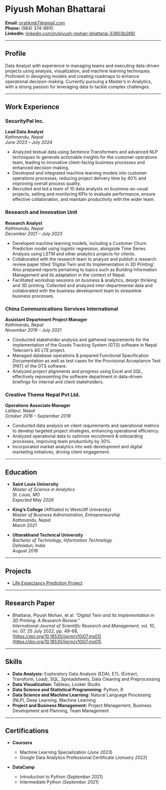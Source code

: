 # Piyush Mohan Bhattarai  
**Email:** pratikmb7@gmail.com  
**Phone:** (984) 374-9810  
**LinkedIn:** [linkedin.com/in/piyush-mohan-bhattarai-33903b268/](https://www.linkedin.com/in/piyush-mohan-bhattarai-33903b268/)

---

## Profile  
Data Analyst with experience in managing teams and executing data-driven projects using analysis, visualization, and machine learning techniques. Proficient in designing models and creating roadmaps to enhance operational decision-making. Currently pursuing a Master’s in Analytics, with a strong passion for leveraging data to tackle complex challenges.

---

## Work Experience  

### SecurityPal Inc.  
**Lead Data Analyst**  
*Kathmandu, Nepal*  
_June 2023 – July 2024_  
- Analyzed textual data using Sentence Transformers and advanced NLP techniques to generate actionable insights for the customer operations team, leading to innovative client-facing business processes and enhanced decision-making.  
- Developed and integrated machine learning models into customer operations processes, reducing project delivery time by 40% and improving overall process quality.  
- Recruited and led a team of 10 data analysts on business-as-usual projects, setting and monitoring KPIs to evaluate performance, ensure effective collaboration, and maintain productivity with the wider team.

### Research and Innovation Unit  
**Research Analyst**  
*Kathmandu, Nepal*  
_December 2021 – July 2023_  
- Developed machine learning models, including a Customer Churn Prediction model using logistic regression, alongside Time Series Analysis using LSTM and other analytics projects for clients.
- Collaborated with the research team to analyze and publish a research review paper titled ‘Digital Twin and Its Implementation in 3D Printing’. Also prepared reports pertaining to topics such as Building Information Management and its adaptation in the context of Nepal.
- Facilitated workshop sessions on business & analytics, design thinking and 3D printing. Collected and analyzed inter-departmental data and collaborated with the business development team to streamline business processes.

### China Communications Services International  
**Assistant Department Project Manager**  
*Kathmandu, Nepal*  
_November 2019 – July 2021_  
- Conducted stakeholder analysis and gathered requirements for the implementation of the Goods Tracking System (GTS) software in Nepal Telecom’s 4G LTE project.  
- Managed database operations & prepared Functional Specification Documentation as well as test cases for the Provisional Acceptance Test (PAT) of the GTS software.  
- Analyzed project alignments and progress using Excel and SQL, effectively representing the software department in data-driven briefings for internal and client stakeholders.

### Creative Theme Nepal Pvt Ltd.  
**Operations Associate Manager**  
*Lalitpur, Nepal*  
_October 2016 – September 2019_  
- Conducted data analysis on client requirements and operational metrics to develop targeted project strategies, enhancing operational efficiency.  
- Analyzed operational data to optimize recruitment & onboarding processes, improving team productivity by 30%.  
- Incorporated market analytics into web development and digital marketing initiatives, driving client engagement.

---

## Education  

- **Saint Louis University**  
  *Master of Science in Analytics*  
  _St. Louis, MO_  
  _Expected May 2026_

- **King’s College** (Affiliated to Westcliff University)  
  *Master of Business Administration, Entrepreneurship*  
  _Kathmandu, Nepal_  
  _March 2021_

- **Uttarakhand Technical University**  
  *Bachelor of Technology, Information Technology*  
  _Dehradun, India_  
  _August 2016_

---

## Projects 

- [Life Expectancy Prediction Project](https://github.com/pb-7/Life_Expectancy_Prediction_Project/tree/main)

---

## Research Paper  

- Bhattarai, Piyush Mohan, et al. _“Digital Twin and Its Implementation in 3D Printing: A Research Review.”_  
  *International Journal of Scientific Research and Management*, vol. 10, no. 07, 25 July 2022, pp. 49–68,  
  [https://doi.org/10.18535/ijsrm/v10i07.ms01](https://doi.org/10.18535/ijsrm/v10i07.ms01).

---

## Skills  

- **Data Analysis:** Exploratory Data Analysis (EDA), ETL (Extract, Transform, Load), SQL, Spreadsheets, Data Cleaning and Preprocessing  
- **Data Visualization:** Tableau, Looker Studio  
- **Data Science and Statistical Programming:** Python, R  
- **Data Science and Machine Learning:** Natural Language Processing (NLP), Deep Learning, Machine Learning  
- **Project and Business Management:** Project Management, Business Development and Planning, Team Management  

---

## Certifications  

- **Coursera**  
  - Machine Learning Specialization (_June 2023_)  
  - Google Data Analytics Professional Certificate (_January 2022_)  

- **DataCamp**  
  - Introduction to Python (_September 2021_)  
  - Intermediate Python (_September 2021_)  
